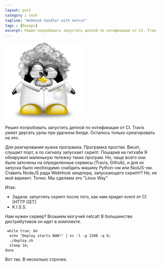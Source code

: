 ```yaml
---
layout: post
category : tech
tagline: "Webhook handler with netcat"
tags : [Devops]
excerpt: Решил попробовать запустить деплой по нотификации от CI. Travis умеет дергать урлы при удачном билде. Осталось только среагировать на это.
---
```

 ![Cookie Monster](/images/tux.png)

Решил попробовать запустить деплой по нотификации от CI. Travis умеет дергать урлы при удачном билде. Осталось только среагировать на это.
 
Для реагирования нужна програмка. Програмка простая. Висит, слушает порт, а по сигналу запускает скрипт.
Пошарив на гитхабе Я обнаружил маленькую тележку таких програм. Но, чаще всего они были заточены на определенные сервисы (Travis, Github), и для их запуска
было необходимо снабдить машину Python-ом или NodJS-ом.
Ставить NodeJS ради WebHook хендлера, запускающего скрипт!? Не, не мой вариант. Точно. Мы сделаем это "Linux Way"
 
Итак.
- Задача: запустить скрипт после того, как нам придет event от CI [HTTP GET]
- K.I.S.S.
 
Нам нужен сервер? Возьмем могучий netcat! В большинстве дистрибутивов он идет в комплекте.
 
```
 while true; do
  echo "Deploy starts NOW!" | nc -l -p 1500 -q 0;
  ./deploy.sh
  sleep 1m;
done 
```
 
Вот так. В несколько строчек.
